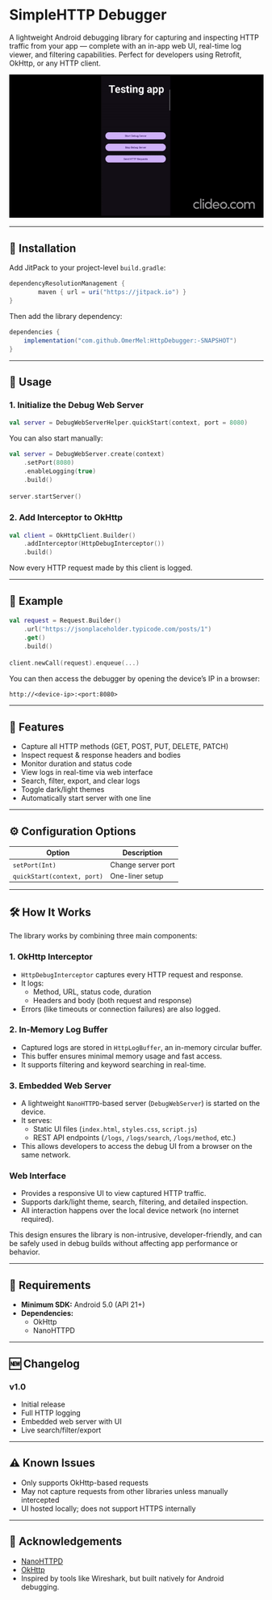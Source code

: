 
# SimpleHTTP Debugger

A lightweight Android debugging library for capturing and inspecting HTTP traffic from your app — complete with an in-app web UI, real-time log viewer, and filtering capabilities. Perfect for developers using Retrofit, OkHttp, or any HTTP client.

![gif](https://github.com/OmerMel/HttpDebugger/blob/master/gif.gif)


---

## 🚀 Installation

Add JitPack to your project-level `build.gradle`:

```groovy
dependencyResolutionManagement {
        maven { url = uri("https://jitpack.io") }
}
```

Then add the library dependency:

```groovy
dependencies {
    implementation("com.github.OmerMel:HttpDebugger:-SNAPSHOT")
}
```

---

## 🧰 Usage

### 1. Initialize the Debug Web Server

```kotlin
val server = DebugWebServerHelper.quickStart(context, port = 8080)
```

You can also start manually:

```kotlin
val server = DebugWebServer.create(context)
    .setPort(8080)
    .enableLogging(true)
    .build()

server.startServer()
```

### 2. Add Interceptor to OkHttp

```kotlin
val client = OkHttpClient.Builder()
    .addInterceptor(HttpDebugInterceptor())
    .build()
```

Now every HTTP request made by this client is logged.

---

## 🧪 Example

```kotlin
val request = Request.Builder()
    .url("https://jsonplaceholder.typicode.com/posts/1")
    .get()
    .build()

client.newCall(request).enqueue(...)
```

You can then access the debugger by opening the device’s IP in a browser:
```
http://<device-ip>:<port:8080>
```

---

## 🎯 Features

- Capture all HTTP methods (GET, POST, PUT, DELETE, PATCH)
- Inspect request & response headers and bodies
- Monitor duration and status code
- View logs in real-time via web interface
- Search, filter, export, and clear logs
- Toggle dark/light themes
- Automatically start server with one line

---

## ⚙️ Configuration Options

| Option              | Description                      |
|---------------------|----------------------------------|
| `setPort(Int)`      | Change server port               |
| `quickStart(context, port)` | One-liner setup           |

---

## 🛠️ How It Works

The library works by combining three main components:

### 1. **OkHttp Interceptor**
- `HttpDebugInterceptor` captures every HTTP request and response.
- It logs:
  - Method, URL, status code, duration
  - Headers and body (both request and response)
- Errors (like timeouts or connection failures) are also logged.

### 2. **In-Memory Log Buffer**
- Captured logs are stored in `HttpLogBuffer`, an in-memory circular buffer.
- This buffer ensures minimal memory usage and fast access.
- It supports filtering and keyword searching in real-time.

### 3. **Embedded Web Server**
- A lightweight `NanoHTTPD`-based server (`DebugWebServer`) is started on the device.
- It serves:
  - Static UI files (`index.html`, `styles.css`, `script.js`)
  - REST API endpoints (`/logs`, `/logs/search`, `/logs/method`, etc.)
- This allows developers to access the debug UI from a browser on the same network.

### Web Interface
- Provides a responsive UI to view captured HTTP traffic.
- Supports dark/light theme, search, filtering, and detailed inspection.
- All interaction happens over the local device network (no internet required).

This design ensures the library is non-intrusive, developer-friendly, and can be safely used in debug builds without affecting app performance or behavior.


---

## 📱 Requirements

- **Minimum SDK:** Android 5.0 (API 21+)
- **Dependencies:**
  - OkHttp
  - NanoHTTPD

---

## 🆕 Changelog

### v1.0

- Initial release
- Full HTTP logging
- Embedded web server with UI
- Live search/filter/export

---

## ⚠️ Known Issues

- Only supports OkHttp-based requests
- May not capture requests from other libraries unless manually intercepted
- UI hosted locally; does not support HTTPS internally
---

## 🙏 Acknowledgements

- [NanoHTTPD](https://github.com/NanoHttpd/nanohttpd)
- [OkHttp](https://square.github.io/okhttp/)
- Inspired by tools like Wireshark, but built natively for Android debugging.
